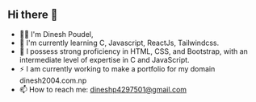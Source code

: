 ## Hi there 👋<br>
- 🙋🏾 I'm Dinesh Poudel, <br>
- 🌱 I'm currently learning C, Javascript, ReactJs, Tailwindcss. <br>
- 🔭 I possess strong proficiency in HTML, CSS, and Bootstrap, with an intermediate level of expertise in C and JavaScript.
- ⚡ I am currently working to make a portfolio for my domain dinesh2004.com.np <br>
- 📫 How to reach me: dineshp4297501@gmail.com <br>

<!--
**dinesh13p/dinesh13p** is a ✨ _special_ ✨ repository because its `README.md` (this file) appears on your GitHub profile.

Here are some ideas to get you started:

- 🔭 I’m currently working on ...
- 🌱 I’m currently learning ...
- 👯 I’m looking to collaborate on ...
- 🤔 I’m looking for help with ...
- 💬 Ask me about ...
- 📫 How to reach me: ...
- 😄 Pronouns: ...
- ⚡ Fun fact: ...
-->
